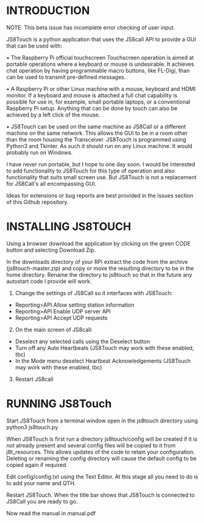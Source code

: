 INTRODUCTION
============

NOTE: This beta issue has incomplete error checking of user input.

JS8Touch is a python application that uses the JS8call API to provide a GUI that can be used with:

• The Raspberry Pi official touchscreen
Touchscreen operation is aimed at portable operations where a keyboard or mouse is undesirable. It achieves chat operation by having programmable macro buttons, like FL-Digi, than can be used to transmit pre-defined messages.

• A Raspberry Pi or other Linux machine with a mouse, keyboard and HDMI monitor.
If a keyboard and mouse is attached a full chat capability is possible for use in, for example, small portable laptops, or a conventional Raspberry Pi setup. Anything that can be done by touch can also be achieved by a left click of the mouse.

• JS8Touch can be used on the same machine as JS8Call or a different machine on the same network. This allows the GUI to be in a room other than the room housing the Transceiver.
JS8Touch is programmed using Python3 and Tkinter. As such it should run on any Linux machine. It would probably run on Windows.

I have never run portable, but I hope to one day soon. I would be interested to add functionality to JS8Touch for this type of operation and also functionality that suits small screen use. But JS8Touch is not a replacement for JS8Call's all encompassing GUI.

Ideas for extensions or bug reports are best provided in the Issues section of this Github repository.

INSTALLING JS8TOUCH
===================
Using a browser download the application by clicking on the green CODE button and selecting Download Zip.

In the downloads directory of your RPi extract the code from the archive (js8touch-master.zip) and copy or move the resulting directory to be in the home directory. Rename the directory to js8touch so that in the future any autostart code I provide will work.


1. Change the settings of JS8Call so it interfaces with JS8Touch:
 - Reporting>API Allow setting station information
 - Reporting>API  Enable UDP server API
 - Reporting>API  Accept UDP requests
 
2. On the main screen of JS8call:
 - Deselect any selected calls using the Deselect button
 - Turn off any Auto Heartbeats (JS8Touch may work with these enabled, tbc)
 - In the Mode menu deselect Heartbeat Acknowledgements (JS8Touch may work with these enabled, tbc)
 
3. Restart JS8call

RUNNING JS8Touch
================

Start JS8Touch from a terminal window open in the js8touch directory using
   python3 js8touch.py
   
When JS8Touch is first run a directory js8touch/config will be created if it is not already present and several config files will be copied to it from j8t_resources. This allows updates of the code to retain your configuration. Deleting or renaming the config directory will cause the default config to be copied again if required.

Edit config/config.txt using the Text Editor. At this stage all you need to do is to add your name and QTH.

Restart JS8Touch. When the title bar shows that JS8Touch is connected to JS8Call you are ready to go.

Now read the manual in manual.pdf

 
